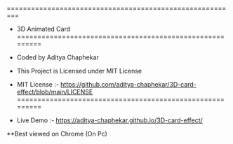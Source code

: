 =========================================================
* 3D Animated Card
=========================================================
* Coded by Aditya Chaphekar
* This Project is Licensed under MIT License
* MIT License :- https://github.com/aditya-chaphekar/3D-card-effect/blob/main/LICENSE
=========================================================


* Live Demo :- https://aditya-chaphekar.github.io/3D-card-effect/

**Best viewed on Chrome (On Pc) 
